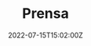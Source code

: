 ---
title: "Prensa"  # Add a page title.
# summary: "Publicaciones relacionadas con MetaDocencia."  # Add a page description.
date: "2022-07-15T15:02:00Z"  # Add today's date.
type: "widget_page"  # Page type is a Widget Page
---